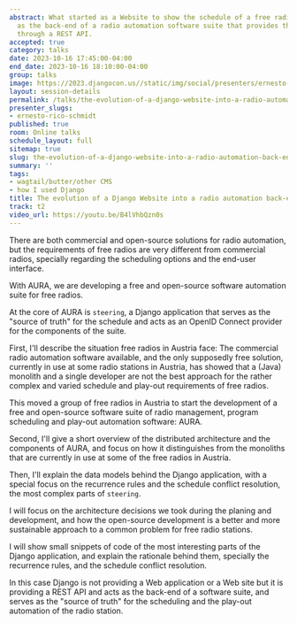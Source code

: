 ```yaml
---
abstract: What started as a Website to show the schedule of a free radio, has resurfaced
  as the back-end of a radio automation software suite that provides the schedule
  through a REST API.
accepted: true
category: talks
date: 2023-10-16 17:45:00-04:00
end_date: 2023-10-16 18:10:00-04:00
group: talks
image: https://2023.djangocon.us//static/img/social/presenters/ernesto-rico-schmidt.png
layout: session-details
permalink: /talks/the-evolution-of-a-django-website-into-a-radio-automation-back-end/
presenter_slugs:
- ernesto-rico-schmidt
published: true
room: Online talks
schedule_layout: full
sitemap: true
slug: the-evolution-of-a-django-website-into-a-radio-automation-back-end
summary: ''
tags:
- wagtail/butter/other CMS
- how I used Django
title: The evolution of a Django Website into a radio automation back-end
track: t2
video_url: https://youtu.be/B4lVhbQzn0s
---
```


There are both commercial and open-source solutions for radio automation, but the requirements of free radios are very different from commercial radios, specially regarding the scheduling options and the end-user interface.

With AURA, we are developing a free and open-source software automation suite for free radios.

At the core of AURA is `steering`, a Django application that serves as the "source of truth" for the schedule and acts as an OpenID Connect provider for the components of the suite.

First, I'll describe the situation free radios in Austria face: The commercial radio automation software available, and the only supposedly free solution, currently in use at some radio stations in Austria, has showed that a (Java) monolith and a single developer are not the best approach for the rather complex and varied schedule and play-out requirements of free radios.

This moved a group of free radios in Austria to start the development of a free and open-source software suite of radio management, program scheduling and play-out automation software: AURA.

Second, I'll give a short overview of the distributed architecture and the components of AURA, and focus on how it distinguishes from the monoliths that are currently in use at some of the free radios in Austria.

Then, I'll explain the data models behind the Django application, with a special focus on the recurrence rules and the schedule conflict resolution, the most complex parts of `steering`.

I will focus on the architecture decisions we took during the planing and development, and how the open-source development is a better and more sustainable approach to a common problem for free radio stations.

I will show small snippets of code of the most interesting parts of the Django application, and explain the rationale behind them, specially the recurrence rules, and the schedule conflict resolution.

In this case Django is not providing a Web application or a Web site but it is providing a REST API and acts as the back-end of a software suite, and serves as the "source of truth" for the scheduling and the play-out automation of the radio station.
